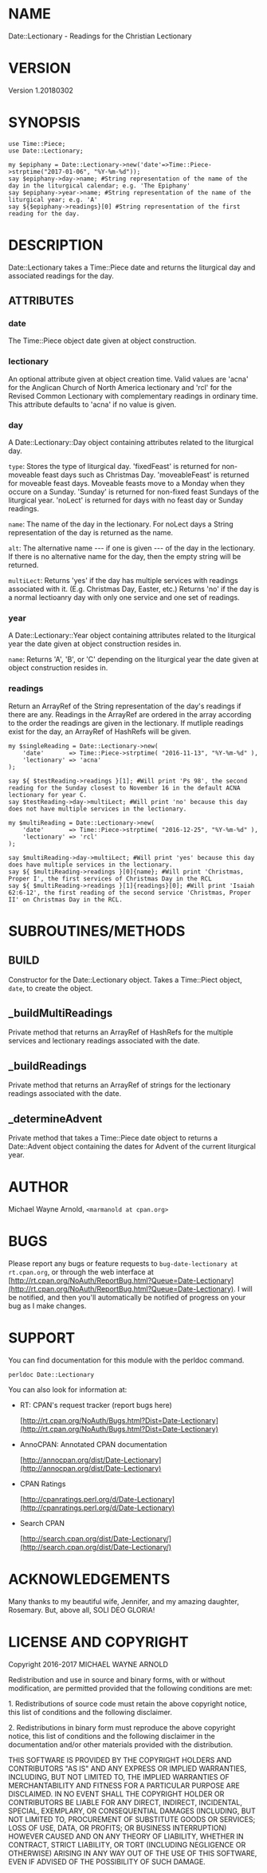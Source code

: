 # NAME

Date::Lectionary - Readings for the Christian Lectionary

# VERSION

Version 1.20180302

# SYNOPSIS

    use Time::Piece;
    use Date::Lectionary;

    my $epiphany = Date::Lectionary->new('date'=>Time::Piece->strptime("2017-01-06", "%Y-%m-%d"));
    say $epiphany->day->name; #String representation of the name of the day in the liturgical calendar; e.g. 'The Epiphany'
    say $epiphany->year->name; #String representation of the name of the liturgical year; e.g. 'A'
    say ${$epiphany->readings}[0] #String representation of the first reading for the day.

# DESCRIPTION

Date::Lectionary takes a Time::Piece date and returns the liturgical day and associated readings for the day.

## ATTRIBUTES

### date

The Time::Piece object date given at object construction.

### lectionary

An optional attribute given at object creation time.  Valid values are 'acna' for the Anglican Church of North America lectionary and 'rcl' for the Revised Common Lectionary with complementary readings in ordinary time.  This attribute defaults to 'acna' if no value is given.

### day

A Date::Lectionary::Day object containing attributes related to the liturgical day.

`type`: Stores the type of liturgical day. 'fixedFeast' is returned for non-moveable feast days such as Christmas Day. 'moveableFeast' is returned for moveable feast days.  Moveable feasts move to a Monday when they occure on a Sunday. 'Sunday' is returned for non-fixed feast Sundays of the liturgical year.  'noLect' is returned for days with no feast day or Sunday readings.

`name`: The name of the day in the lectionary.  For noLect days a String representation of the day is returned as the name.

`alt`: The alternative name --- if one is given --- of the day in the lectionary.  If there is no alternative name for the day, then the empty string will be returned.

`multiLect`: Returns 'yes' if the day has multiple services with readings associated with it.  (E.g. Christmas Day, Easter, etc.)  Returns 'no' if the day is a normal lectioanry day with only one service and one set of readings.

### year

A Date::Lectionary::Year object containing attributes related to the liturgical year the date given at object construction resides in.

`name`: Returns 'A', 'B', or 'C' depending on the liturgical year the date given at object construction resides in.

### readings

Return an ArrayRef of the String representation of the day's readings if there are any.  Readings in the ArrayRef are ordered in the array according to the order the readings are given in the lectionary.  If mutliple readings exist for the day, an ArrayRef of HashRefs will be given.

    my $singleReading = Date::Lectionary->new(
        'date'       => Time::Piece->strptime( "2016-11-13", "%Y-%m-%d" ),
        'lectionary' => 'acna'
    );

    say ${ $testReading->readings }[1]; #Will print 'Ps 98', the second reading for the Sunday closest to November 16 in the default ACNA lectionary for year C.
    say $testReading->day->multiLect; #Will print 'no' because this day does not have multiple services in the lectionary.

    my $multiReading = Date::Lectionary->new(
        'date'       => Time::Piece->strptime( "2016-12-25", "%Y-%m-%d" ),
        'lectionary' => 'rcl'
    );

    say $multiReading->day->multiLect; #Will print 'yes' because this day does have multiple services in the lectionary.
    say ${ $multiReading->readings }[0]{name}; #Will print 'Christmas, Proper I', the first services of Christmas Day in the RCL
    say ${ $multiReading->readings }[1]{readings}[0]; #Will print 'Isaiah 62:6-12', the first reading of the second service 'Christmas, Proper II' on Christmas Day in the RCL.

# SUBROUTINES/METHODS

## BUILD

Constructor for the Date::Lectionary object.  Takes a Time::Piect object, `date`, to create the object.

## \_buildMultiReadings

Private method that returns an ArrayRef of HashRefs for the multiple services and lectionary readings associated with the date.

## \_buildReadings

Private method that returns an ArrayRef of strings for the lectionary readings associated with the date.

## \_determineAdvent

Private method that takes a Time::Piece date object to returns a Date::Advent object containing the dates for Advent of the current liturgical year.

# AUTHOR

Michael Wayne Arnold, `<marmanold at cpan.org>`

# BUGS

Please report any bugs or feature requests to `bug-date-lectionary at rt.cpan.org`, or through
the web interface at [http://rt.cpan.org/NoAuth/ReportBug.html?Queue=Date-Lectionary](http://rt.cpan.org/NoAuth/ReportBug.html?Queue=Date-Lectionary).  I will be notified, and then you'll
automatically be notified of progress on your bug as I make changes.

# SUPPORT

You can find documentation for this module with the perldoc command.

    perldoc Date::Lectionary

You can also look for information at:

- RT: CPAN's request tracker (report bugs here)

    [http://rt.cpan.org/NoAuth/Bugs.html?Dist=Date-Lectionary](http://rt.cpan.org/NoAuth/Bugs.html?Dist=Date-Lectionary)

- AnnoCPAN: Annotated CPAN documentation

    [http://annocpan.org/dist/Date-Lectionary](http://annocpan.org/dist/Date-Lectionary)

- CPAN Ratings

    [http://cpanratings.perl.org/d/Date-Lectionary](http://cpanratings.perl.org/d/Date-Lectionary)

- Search CPAN

    [http://search.cpan.org/dist/Date-Lectionary/](http://search.cpan.org/dist/Date-Lectionary/)

# ACKNOWLEDGEMENTS

Many thanks to my beautiful wife, Jennifer, and my amazing daughter, Rosemary.  But, above all, SOLI DEO GLORIA!

# LICENSE AND COPYRIGHT

Copyright 2016-2017 MICHAEL WAYNE ARNOLD

Redistribution and use in source and binary forms, with or without modification, are permitted provided that the following conditions are met:

1\. Redistributions of source code must retain the above copyright notice, this list of conditions and the following disclaimer.

2\. Redistributions in binary form must reproduce the above copyright notice, this list of conditions and the following disclaimer in the documentation and/or other materials provided with the distribution.

THIS SOFTWARE IS PROVIDED BY THE COPYRIGHT HOLDERS AND CONTRIBUTORS "AS IS" AND ANY EXPRESS OR IMPLIED WARRANTIES, INCLUDING, BUT NOT LIMITED TO, THE IMPLIED WARRANTIES OF MERCHANTABILITY AND FITNESS FOR A PARTICULAR PURPOSE ARE DISCLAIMED. IN NO EVENT SHALL THE COPYRIGHT HOLDER OR CONTRIBUTORS BE LIABLE FOR ANY DIRECT, INDIRECT, INCIDENTAL, SPECIAL, EXEMPLARY, OR CONSEQUENTIAL DAMAGES (INCLUDING, BUT NOT LIMITED TO, PROCUREMENT OF SUBSTITUTE GOODS OR SERVICES; LOSS OF USE, DATA, OR PROFITS; OR BUSINESS INTERRUPTION) HOWEVER CAUSED AND ON ANY THEORY OF LIABILITY, WHETHER IN CONTRACT, STRICT LIABILITY, OR TORT (INCLUDING NEGLIGENCE OR OTHERWISE) ARISING IN ANY WAY OUT OF THE USE OF THIS SOFTWARE, EVEN IF ADVISED OF THE POSSIBILITY OF SUCH DAMAGE.
